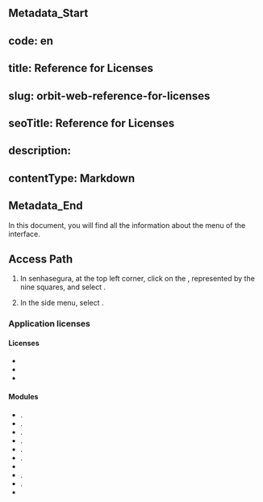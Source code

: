 ## Metadata_Start 
## code: en
## title: Reference for Licenses 
## slug: orbit-web-reference-for-licenses 
## seoTitle: Reference for Licenses 
## description:  
## contentType: Markdown 
## Metadata_End
In this document, you will find all the information about the  menu of the  interface.

## Access Path

1. In senhasegura, at the top left corner, click on the , represented by the nine squares, and select .

1. In the side menu, select .

### Application licenses

#### Licenses

* 
* 
* 

#### Modules

* .	
* .	
* .	
* .	
* .	
* .	
* 
* .	
* .	
* 
